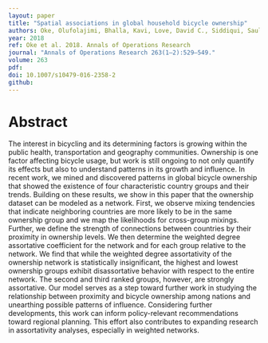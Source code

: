 ```yaml
---
layout: paper
title: "Spatial associations in global household bicycle ownership"
authors: Oke, Olufolajimi, Bhalla, Kavi, Love, David C., Siddiqui, Sauleh
year: 2018
ref: Oke et al. 2018. Annals of Operations Research
journal: "Annals of Operations Research 263(1–2):529–549."
volume: 263
pdf:
doi: 10.1007/s10479-016-2358-2
github:
---
```

# Abstract
The interest in bicycling and its determining factors is growing within the public health, transportation and geography communities. Ownership is one factor affecting bicycle usage, but work is still ongoing to not only quantify its effects but also to understand patterns in its growth and influence. In recent work, we mined and discovered patterns in global bicycle ownership that showed the existence of four characteristic country groups and their trends. Building on these results, we show in this paper that the ownership dataset can be modeled as a network. First, we observe mixing tendencies that indicate neighboring countries are more likely to be in the same ownership group and we map the likelihoods for cross-group mixings. Further, we define the strength of connections between countries by their proximity in ownership levels. We then determine the weighted degree assortative coefficient for the network and for each group relative to the network. We find that while the weighted degree assortativity of the ownership network is statistically insignificant, the highest and lowest ownership groups exhibit disassortative behavior with respect to the entire network. The second and third ranked groups, however, are strongly assortative. Our model serves as a step toward further work in studying the relationship between proximity and bicycle ownership among nations and unearthing possible patterns of influence. Considering further developments, this work can inform policy-relevant recommendations toward regional planning. This effort also contributes to expanding research in assortativity analyses, especially in weighted networks.
